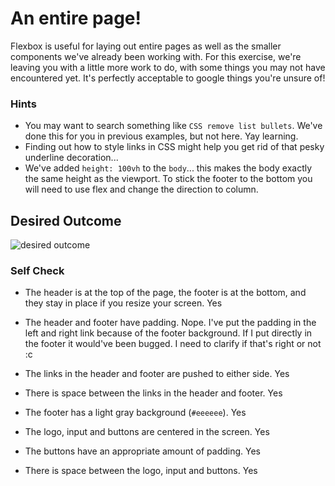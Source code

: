 # An entire page!

Flexbox is useful for laying out entire pages as well as the smaller components we've already been working with. For this exercise, we're leaving you with a little more work to do, with some things you may not have encountered yet. It's perfectly acceptable to google things you're unsure of!

### Hints
- You may want to search something like `CSS remove list bullets`.  We've done this for you in previous examples, but not here. Yay learning.
- Finding out how to style links in CSS might help you get rid of that pesky underline decoration...
- We've added `height: 100vh` to the `body`... this makes the body exactly the same height as the viewport. To stick the footer to the bottom you will need to use flex and change the direction to column.

## Desired Outcome
![desired outcome](./desired-outcome.png)

### Self Check

- The header is at the top of the page, the footer is at the bottom, and they stay in place if you resize your screen.
Yes

- The header and footer have padding.
Nope. I've put the padding in the left and right link because of the footer background. If I put directly in the footer it would've been bugged. I need to clarify if that's right or not :c

- The links in the header and footer are pushed to either side.
Yes

- There is space between the links in the header and footer.
Yes

- The footer has a light gray background (`#eeeeee`).
Yes

- The logo, input and buttons are centered in the screen.
Yes

- The buttons have an appropriate amount of padding.
Yes

- There is space between the logo, input and buttons.
Yes
